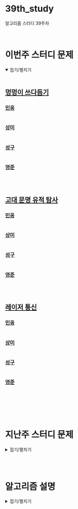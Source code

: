 # 39th_study

알고리즘 스터디 39주차

<br/>

# 이번주 스터디 문제

<details markdown="1" open>
<summary>접기/펼치기</summary>

<br/>

## [멍멍이 쓰다듬기](https://www.acmicpc.net/problem/1669)

### [민웅](./멍멍이%20쓰다듬기/민웅.py)

```py

```

### [상미](./멍멍이%20쓰다듬기/상미.py)

```py

```

### [성구](./멍멍이%20쓰다듬기/성구.py)

```py
```

### [영준](./멍멍이%20쓰다듬기/영준.py)

```py
```

<br/>

## [고대 문명 유적 탐사](https://www.codetree.ai/training-field/frequent-problems/problems/ancient-ruin-exploration/description?page=1&pageSize=20)

### [민웅](./고대%20문명%20유적%20탐사/민웅.py)

```py
```

### [상미](./고대%20문명%20유적%20탐사/상미.py)

```py
```

### [성구](./고대%20문명%20유적%20탐사/성구.py)

```py

```

### [영준](./고대%20문명%20유적%20탐사/영준.py)

```py
```

<br/>

## [레이저 통신](https://www.acmicpc.net/problem/6087)

### [민웅](./레이저%20통신/민웅.py)

```py
```

### [상미](./레이저%20통신/상미.py)

```py

```

### [성구](./레이저%20통신/성구.py)

```py
```

### [영준](./레이저%20통신/영준.py)

```py

```

<br/>

</details>

<br/><br/>

# 지난주 스터디 문제

<details markdown="1">
<summary>접기/펼치기</summary>

<br/>

## [석유 시추](https://school.programmers.co.kr/learn/courses/30/lessons/250136)

### [민웅](./석유%20시추/민웅.py)

```py
from collections import deque
dxy = [(0, 1), (0, -1), (1, 0), (-1, 0)]

def solution(land):
    answer = 0
    
    h = len(land)
    w = len(land[0])
    
    visited = [[0]*w for _ in range(h)]
    group = [[0]*w for _ in range(h)]
    
    g_idx = 1
    for i in range(h):
        for j in range(w):
            if land[i][j] and not visited[i][j]:
                q = deque()
                tmp = []
                cnt = 0
                q.append([i, j])
                visited[i][j] = 1
                while q:
                    x, y = q.popleft()
                    tmp.append((x, y))
                    cnt += 1
                    
                    for d in dxy:
                        nx = x + d[0]
                        ny = y + d[1]
                        
                        if 0 <= nx <= h-1 and 0 <= ny <= w-1:
                            if land[nx][ny] and not visited[nx][ny]:
                                q.append([nx, ny])
                                visited[nx][ny] = 1
                for t in tmp:
                    x, y = t
                    group[x][y] = g_idx
                    visited[x][y] = cnt
                g_idx += 1
    
    
    
    for k in range(w):
        tmp_ans = 0
        g_check = set()
        for l in range(h):
            if group[l][k] and group[l][k] not in g_check:
                g_check.add(group[l][k])
                tmp_ans += visited[l][k]
        if tmp_ans > answer:
            answer = tmp_ans
    # print("V =", visited)
    # print("G =", group)
    return answer
```

### [상미](./석유%20시추/상미.py)

```py

```

### [성구](./석유%20시추/성구.py)

```py
from collections import deque

def solution(land):
    answer = 0
    direction = [(0,-1), (0,1), (-1,0), (1,0)]
    n = len(land)
    m = len(land[0])
    
    def bfs(start_i, start_j, index):
        que = deque([(start_i, start_j)])
        
        storage = 1
        while que:
            i, j = que.popleft()
            
            for di, dj in direction:
                ni,nj = di+i,dj+j
                if 0 <= ni < n and 0 <= nj < m and not visited[ni][nj] and land[ni][nj]:
                    visited[ni][nj] = index
                    storage += 1        
                    que.append((ni,nj))
        
        return storage 
    
    
    
    visited = [[0] * m for _ in range(n)]
    cnt = 1
    oils = [0]
    
    for i in range(n):
        for j in range(m):
            if not visited[i][j] and land[i][j]:
                visited[i][j]= cnt
                oils.append(bfs(i, j, cnt))
                cnt += 1
    
    print(oils)
    
    # [print(visited[a]) for a in range(n)]
    v = set()
    for j in range(m):
        v.clear()
        oil = 0
        for i in range(n):
            if visited[i][j] not in v:
                v.add(visited[i][j])
                oil += oils[visited[i][j]]
        # print(oil, v)
        answer = max(answer, oil)        
    
    return answer
```

### [영준](./석유%20시추/영준.py)

```py

```

 

</details>

<br/><br/>

# 알고리즘 설명

<details markdown="1">
<summary>접기/펼치기</summary>

</details>
